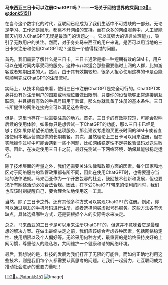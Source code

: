 **马来西亚三日卡可以注册ChatGPT吗？——一场关于网络世界的探索[[TG💪+ @donk5151](https://t.me/s/donk5151)]**

在当今这个数字化的时代，互联网已经成为了我们生活中不可或缺的一部分。无论是学习、工作还是娱乐，都离不开网络的支持。而在众多的网络服务中，人工智能聊天机器人ChatGPT无疑是最热门的话题之一。它以其强大的语言处理能力，吸引了无数用户的关注。然而，对于身处马来西亚的用户来说，是否可以用当地的三日卡来注册和使用ChatGPT呢？这是一个值得探讨的问题。

首先，我们需要了解什么是三日卡。三日卡通常是指一种短期有效的SIM卡，用户可以在短时间内享受网络服务。这种卡非常适合那些需要临时上网的人群，比如游客或者短期出差的人。然而，由于其有效期较短，很多人担心使用这样的卡是否能够顺利完成ChatGPT的注册流程。

实际上，从技术角度来看，使用三日卡注册ChatGPT是完全可行的。ChatGPT本身并没有对注册用户的国籍或地理位置做出限制，只要你的设备能够正常连接到互联网，并且拥有有效的手机号码用于验证，那么你就具备了注册的基本条件。三日卡所提供的网络连接完全可以满足这些需求。

但是，这里也存在一些需要注意的地方。首先，三日卡的有效期较短，可能会影响后续的使用体验。如果你只是想尝试一下ChatGPT的功能，那么三日卡已经足够；但如果你希望长期使用这项服务，那么建议考虑购买更长时间的SIM卡或者直接使用本地运营商提供的长期套餐。其次，虽然理论上三日卡可以用来注册，但在实际操作过程中可能会遇到一些小问题，比如网络稳定性不足导致验证码发送失败等。因此，在决定使用三日卡之前，最好先测试一下网络环境，确保其能够稳定运行。

除了技术层面的考量之外，我们还需要关注法律和政策方面的因素。每个国家和地区对于网络服务的监管政策都有所不同，因此在使用ChatGPT时，也需要遵守当地的法律法规。马来西亚作为一个开放包容的社会，鼓励技术创新和发展，但也要求所有网络活动必须合法合规。因此，在享受ChatGPT带来的便利的同时，我们也应该时刻提醒自己，要合理合法地使用这一工具。

当然，除了三日卡之外，还有其他多种方式可以实现ChatGPT的注册。例如，你可以通过朋友的手机号码进行注册，或者选择购买虚拟号码服务。这些方法各有优缺点，具体选择哪种方式，还是要根据个人的实际需求来决定。

总之，马来西亚的三日卡是可以用来注册ChatGPT的，但这并不意味着它是最理想的解决方案。在做出最终决定之前，我们应该综合考虑各种因素，包括网络稳定性、使用期限以及个人偏好等。无论采用何种方式，最重要的是始终保持良好的上网习惯，尊重他人的隐私权，共同维护一个健康和谐的网络环境。

最后，我想说的是，科技的发展为我们打开了无限的可能性，而如何正确地利用这些技术，则是我们每个人都需要认真思考的问题。让我们一起努力，让互联网成为推动社会进步的重要力量吧！

[[TG💪+ @donk5151](https://t.me/s/donk5151) ![Image](https://i.postimg.cc/rwNCRYN7/Snipaste-2025-04-30-17-27-05.png)]